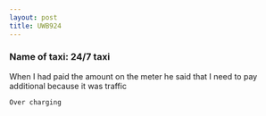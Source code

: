 ```yaml
---
layout: post
title: UWB924
---
```


### Name of taxi: 24/7 taxi

When I had paid the amount on the meter he said that I need to pay additional because it was traffic

```Over charging```
